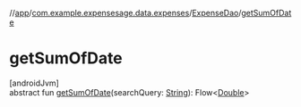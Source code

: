 //[app](../../../index.md)/[com.example.expensesage.data.expenses](../index.md)/[ExpenseDao](index.md)/[getSumOfDate](get-sum-of-date.md)

# getSumOfDate

[androidJvm]\
abstract fun [getSumOfDate](get-sum-of-date.md)(searchQuery: [String](https://kotlinlang.org/api/latest/jvm/stdlib/kotlin/-string/index.html)): Flow&lt;[Double](https://kotlinlang.org/api/latest/jvm/stdlib/kotlin/-double/index.html)&gt;
